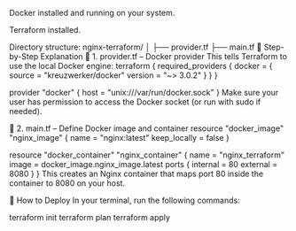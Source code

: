 Docker installed and running on your system.

Terraform installed.

Directory structure:
nginx-terraform/
│
├── provider.tf
├── main.tf
🧩 Step-by-Step Explanation
🔹 1. provider.tf – Docker provider
This tells Terraform to use the local Docker engine:
terraform {
  required_providers {
    docker = {
      source  = "kreuzwerker/docker"
      version = "~> 3.0.2"
    }
  }
}

provider "docker" {
  host = "unix:///var/run/docker.sock"
}
Make sure your user has permission to access the Docker socket (or run with sudo if needed).

🔹 2. main.tf – Define Docker image and container
resource "docker_image" "nginx_image" {
  name         = "nginx:latest"
  keep_locally = false
}

resource "docker_container" "nginx_container" {
  name  = "nginx_terraform"
  image = docker_image.nginx_image.latest
  ports {
    internal = 80
    external = 8080
  }
}
This creates an Nginx container that maps port 80 inside the container to 8080 on your host.

🚀 How to Deploy
In your terminal, run the following commands:

terraform init
terraform plan
terraform apply
